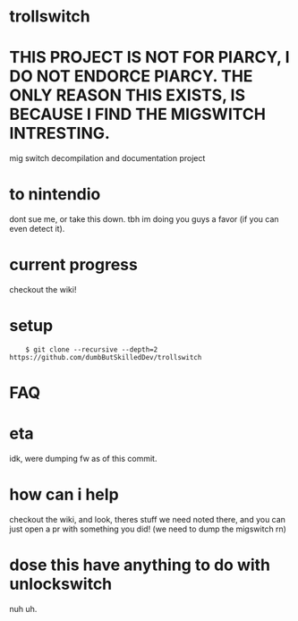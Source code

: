 # trollswitch
# THIS PROJECT IS NOT FOR PIARCY, I DO NOT ENDORCE PIARCY. THE ONLY REASON THIS EXISTS, IS BECAUSE I FIND THE MIGSWITCH INTRESTING.
mig switch decompilation and documentation project
# to nintendio
dont sue me, or take this down. tbh im doing you guys a favor (if you can even detect it).
# current progress
checkout the wiki!
# setup
```
    $ git clone --recursive --depth=2 https://github.com/dumbButSkilledDev/trollswitch
```
# FAQ
# eta
idk, were dumping fw as of this commit.
# how can i help
checkout the wiki, and look, theres stuff we need noted there, and you can just open a pr with something you did! (we need to dump the migswitch rn)
# dose this have anything to do with unlockswitch
nuh uh.
